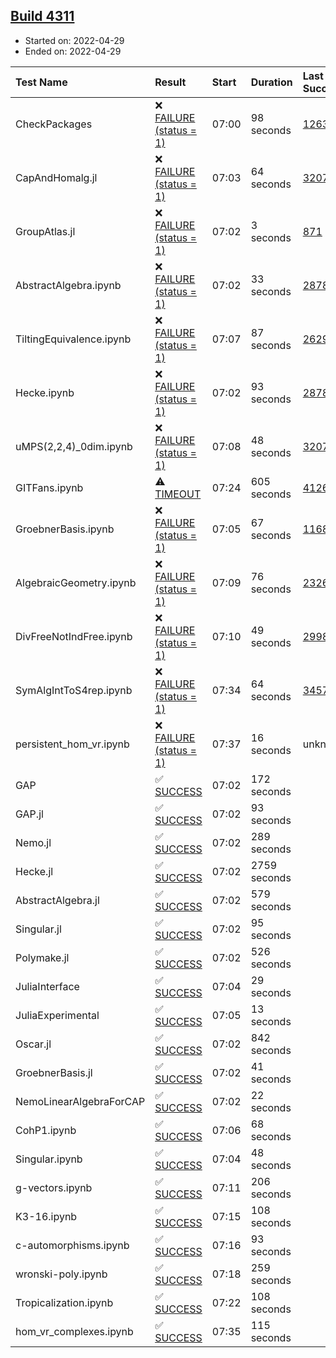 ## [Build 4311](https://oscarci.mathematik.uni-kl.de/job/oscar-stable/4311/)

* Started on: 2022-04-29
* Ended on: 2022-04-29

| Test Name    | Result | Start | Duration | Last Success | First Failure |
|:-------------|:-------|:------|:---------|:-------------|:--------------|
| CheckPackages | ❌ [FAILURE (status = 1)](https://oscarci.mathematik.uni-kl.de/job/oscar-stable/4311/artifact/logs/build-4311/CheckPackages.log) | 07:00 | 98 seconds | [1263](https://oscarci.mathematik.uni-kl.de/job/oscar-stable/1263/) | [1264](https://oscarci.mathematik.uni-kl.de/job/oscar-stable/1264/) |
| CapAndHomalg.jl | ❌ [FAILURE (status = 1)](https://oscarci.mathematik.uni-kl.de/job/oscar-stable/4311/artifact/logs/build-4311/CapAndHomalg.jl.log) | 07:03 | 64 seconds | [3207](https://oscarci.mathematik.uni-kl.de/job/oscar-stable/3207/) | [3208](https://oscarci.mathematik.uni-kl.de/job/oscar-stable/3208/) |
| GroupAtlas.jl | ❌ [FAILURE (status = 1)](https://oscarci.mathematik.uni-kl.de/job/oscar-stable/4311/artifact/logs/build-4311/GroupAtlas.jl.log) | 07:02 | 3 seconds | [871](https://oscarci.mathematik.uni-kl.de/job/oscar-stable/871/) | [872](https://oscarci.mathematik.uni-kl.de/job/oscar-stable/872/) |
| AbstractAlgebra.ipynb | ❌ [FAILURE (status = 1)](https://oscarci.mathematik.uni-kl.de/job/oscar-stable/4311/artifact/logs/build-4311/AbstractAlgebra.ipynb.log) | 07:02 | 33 seconds | [2878](https://oscarci.mathematik.uni-kl.de/job/oscar-stable/2878/) | [2879](https://oscarci.mathematik.uni-kl.de/job/oscar-stable/2879/) |
| TiltingEquivalence.ipynb | ❌ [FAILURE (status = 1)](https://oscarci.mathematik.uni-kl.de/job/oscar-stable/4311/artifact/logs/build-4311/TiltingEquivalence.ipynb.log) | 07:07 | 87 seconds | [2629](https://oscarci.mathematik.uni-kl.de/job/oscar-stable/2629/) | [2630](https://oscarci.mathematik.uni-kl.de/job/oscar-stable/2630/) |
| Hecke.ipynb | ❌ [FAILURE (status = 1)](https://oscarci.mathematik.uni-kl.de/job/oscar-stable/4311/artifact/logs/build-4311/Hecke.ipynb.log) | 07:02 | 93 seconds | [2878](https://oscarci.mathematik.uni-kl.de/job/oscar-stable/2878/) | [2879](https://oscarci.mathematik.uni-kl.de/job/oscar-stable/2879/) |
| uMPS(2,2,4)_0dim.ipynb | ❌ [FAILURE (status = 1)](https://oscarci.mathematik.uni-kl.de/job/oscar-stable/4311/artifact/logs/build-4311/uMPS-2-2-4-_0dim.ipynb.log) | 07:08 | 48 seconds | [3207](https://oscarci.mathematik.uni-kl.de/job/oscar-stable/3207/) | [3208](https://oscarci.mathematik.uni-kl.de/job/oscar-stable/3208/) |
| GITFans.ipynb | ⚠ [TIMEOUT](https://oscarci.mathematik.uni-kl.de/job/oscar-stable/4311/artifact/logs/build-4311/GITFans.ipynb.log) | 07:24 | 605 seconds | [4126](https://oscarci.mathematik.uni-kl.de/job/oscar-stable/4126/) | [4127](https://oscarci.mathematik.uni-kl.de/job/oscar-stable/4127/) |
| GroebnerBasis.ipynb | ❌ [FAILURE (status = 1)](https://oscarci.mathematik.uni-kl.de/job/oscar-stable/4311/artifact/logs/build-4311/GroebnerBasis.ipynb.log) | 07:05 | 67 seconds | [1168](https://oscarci.mathematik.uni-kl.de/job/oscar-stable/1168/) | [1169](https://oscarci.mathematik.uni-kl.de/job/oscar-stable/1169/) |
| AlgebraicGeometry.ipynb | ❌ [FAILURE (status = 1)](https://oscarci.mathematik.uni-kl.de/job/oscar-stable/4311/artifact/logs/build-4311/AlgebraicGeometry.ipynb.log) | 07:09 | 76 seconds | [2326](https://oscarci.mathematik.uni-kl.de/job/oscar-stable/2326/) | [2327](https://oscarci.mathematik.uni-kl.de/job/oscar-stable/2327/) |
| DivFreeNotIndFree.ipynb | ❌ [FAILURE (status = 1)](https://oscarci.mathematik.uni-kl.de/job/oscar-stable/4311/artifact/logs/build-4311/DivFreeNotIndFree.ipynb.log) | 07:10 | 49 seconds | [2998](https://oscarci.mathematik.uni-kl.de/job/oscar-stable/2998/) | [2999](https://oscarci.mathematik.uni-kl.de/job/oscar-stable/2999/) |
| SymAlgIntToS4rep.ipynb | ❌ [FAILURE (status = 1)](https://oscarci.mathematik.uni-kl.de/job/oscar-stable/4311/artifact/logs/build-4311/SymAlgIntToS4rep.ipynb.log) | 07:34 | 64 seconds | [3457](https://oscarci.mathematik.uni-kl.de/job/oscar-stable/3457/) | [3458](https://oscarci.mathematik.uni-kl.de/job/oscar-stable/3458/) |
| persistent_hom_vr.ipynb | ❌ [FAILURE (status = 1)](https://oscarci.mathematik.uni-kl.de/job/oscar-stable/4311/artifact/logs/build-4311/persistent_hom_vr.ipynb.log) | 07:37 | 16 seconds | unknown | unknown |
| GAP | ✅ [SUCCESS](https://oscarci.mathematik.uni-kl.de/job/oscar-stable/4311/artifact/logs/build-4311/GAP.log) | 07:02 | 172 seconds |  |  |
| GAP.jl | ✅ [SUCCESS](https://oscarci.mathematik.uni-kl.de/job/oscar-stable/4311/artifact/logs/build-4311/GAP.jl.log) | 07:02 | 93 seconds |  |  |
| Nemo.jl | ✅ [SUCCESS](https://oscarci.mathematik.uni-kl.de/job/oscar-stable/4311/artifact/logs/build-4311/Nemo.jl.log) | 07:02 | 289 seconds |  |  |
| Hecke.jl | ✅ [SUCCESS](https://oscarci.mathematik.uni-kl.de/job/oscar-stable/4311/artifact/logs/build-4311/Hecke.jl.log) | 07:02 | 2759 seconds |  |  |
| AbstractAlgebra.jl | ✅ [SUCCESS](https://oscarci.mathematik.uni-kl.de/job/oscar-stable/4311/artifact/logs/build-4311/AbstractAlgebra.jl.log) | 07:02 | 579 seconds |  |  |
| Singular.jl | ✅ [SUCCESS](https://oscarci.mathematik.uni-kl.de/job/oscar-stable/4311/artifact/logs/build-4311/Singular.jl.log) | 07:02 | 95 seconds |  |  |
| Polymake.jl | ✅ [SUCCESS](https://oscarci.mathematik.uni-kl.de/job/oscar-stable/4311/artifact/logs/build-4311/Polymake.jl.log) | 07:02 | 526 seconds |  |  |
| JuliaInterface | ✅ [SUCCESS](https://oscarci.mathematik.uni-kl.de/job/oscar-stable/4311/artifact/logs/build-4311/JuliaInterface.log) | 07:04 | 29 seconds |  |  |
| JuliaExperimental | ✅ [SUCCESS](https://oscarci.mathematik.uni-kl.de/job/oscar-stable/4311/artifact/logs/build-4311/JuliaExperimental.log) | 07:05 | 13 seconds |  |  |
| Oscar.jl | ✅ [SUCCESS](https://oscarci.mathematik.uni-kl.de/job/oscar-stable/4311/artifact/logs/build-4311/Oscar.jl.log) | 07:02 | 842 seconds |  |  |
| GroebnerBasis.jl | ✅ [SUCCESS](https://oscarci.mathematik.uni-kl.de/job/oscar-stable/4311/artifact/logs/build-4311/GroebnerBasis.jl.log) | 07:02 | 41 seconds |  |  |
| NemoLinearAlgebraForCAP | ✅ [SUCCESS](https://oscarci.mathematik.uni-kl.de/job/oscar-stable/4311/artifact/logs/build-4311/NemoLinearAlgebraForCAP.log) | 07:02 | 22 seconds |  |  |
| CohP1.ipynb | ✅ [SUCCESS](https://oscarci.mathematik.uni-kl.de/job/oscar-stable/4311/artifact/logs/build-4311/CohP1.ipynb.log) | 07:06 | 68 seconds |  |  |
| Singular.ipynb | ✅ [SUCCESS](https://oscarci.mathematik.uni-kl.de/job/oscar-stable/4311/artifact/logs/build-4311/Singular.ipynb.log) | 07:04 | 48 seconds |  |  |
| g-vectors.ipynb | ✅ [SUCCESS](https://oscarci.mathematik.uni-kl.de/job/oscar-stable/4311/artifact/logs/build-4311/g-vectors.ipynb.log) | 07:11 | 206 seconds |  |  |
| K3-16.ipynb | ✅ [SUCCESS](https://oscarci.mathematik.uni-kl.de/job/oscar-stable/4311/artifact/logs/build-4311/K3-16.ipynb.log) | 07:15 | 108 seconds |  |  |
| c-automorphisms.ipynb | ✅ [SUCCESS](https://oscarci.mathematik.uni-kl.de/job/oscar-stable/4311/artifact/logs/build-4311/c-automorphisms.ipynb.log) | 07:16 | 93 seconds |  |  |
| wronski-poly.ipynb | ✅ [SUCCESS](https://oscarci.mathematik.uni-kl.de/job/oscar-stable/4311/artifact/logs/build-4311/wronski-poly.ipynb.log) | 07:18 | 259 seconds |  |  |
| Tropicalization.ipynb | ✅ [SUCCESS](https://oscarci.mathematik.uni-kl.de/job/oscar-stable/4311/artifact/logs/build-4311/Tropicalization.ipynb.log) | 07:22 | 108 seconds |  |  |
| hom_vr_complexes.ipynb | ✅ [SUCCESS](https://oscarci.mathematik.uni-kl.de/job/oscar-stable/4311/artifact/logs/build-4311/hom_vr_complexes.ipynb.log) | 07:35 | 115 seconds |  |  |
